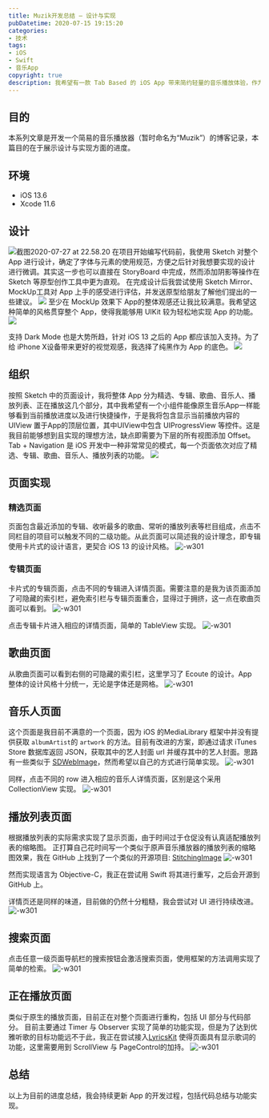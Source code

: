```yaml
---
title: Muzik开发总结 — 设计与实现
pubDatetime: 2020-07-15 19:15:20
categories: 
- 技术
tags: 
- iOS
- Swift
- 音乐App
copyright: true
description: 我希望有一款 Tab Based 的 iOS App 带来简约轻量的音乐播放体验，作为一个有一些 iOS 基础的人，我决定自己开发一个简单的本地音乐播放器，正好实践一些 UIKit 控件的使用。
---
```


<!--more-->

## 目的
本系列文章是开发一个简易的音乐播放器（暂时命名为“Muzik”）的博客记录，本篇目的在于展示设计与实现方面的进度。

## 环境
- iOS 13.6
- Xcode 11.6

## 设计
![截图2020-07-27 at 22.58.20](http://image.stephenfang.me/sketch.png)
在项目开始编写代码前，我使用 Sketch 对整个App 进行设计，确定了字体与元素的使用规范，方便之后针对我想要实现的设计进行微调。其实这一步也可以直接在 StoryBoard 中完成，然而添加阴影等操作在 Sketch 等原型创作工具中更为直观。
在完成设计后我尝试使用 Sketch Mirror、MockUp工具对 App 上手的感受进行评估，并发送原型给朋友了解他们提出的一些建议。
![](http://image.stephenfang.me/mweb/15958622925026.png)
至少在 MockUp 效果下 App的整体观感还让我比较满意。我希望这种简单的风格贯穿整个 App，使得我能够用 UIKit 较为轻松地实现 App 的功能。
 ![](http://image.stephenfang.me/mweb/15958623328077.png)

支持 Dark Mode 也是大势所趋，针对 iOS 13 之后的 App 都应该加入支持。为了给 iPhone X设备带来更好的视觉观感，我选择了纯黑作为 App 的底色。
![](http://image.stephenfang.me/mweb/15958624669288.jpg)


## 组织
按照 Sketch 中的页面设计，我将整体 App 分为精选、专辑、歌曲、音乐人、播放列表、正在播放这几个部分，其中我希望有一个小组件能像原生音乐App一样能够看到当前播放进度以及进行快捷操作，于是我将包含显示当前播放内容的 UIView 置于App的顶层位置，其中UIView中包含 UIProgressView 等控件。这是我目前能够想到且实现的理想方法，缺点即需要为下层的所有视图添加 Offset。
Tab + Navigation 是 iOS 开发中一种非常常见的模式，每一个页面依次对应了精选、专辑、歌曲、音乐人、播放列表的功能。
![](http://image.stephenfang.me/strc.png)

## 页面实现
### 精选页面
页面包含最近添加的专辑、收听最多的歌曲、常听的播放列表等栏目组成，点击不同栏目的项目可以触发不同的二级功能。从此页面可以简述我的设计理念，即专辑使用卡片式的设计语言，更契合 iOS 13 的设计风格。
![-w301](http://image.stephenfang.me/mweb/15958633632257.jpg)

### 专辑页面
卡片式的专辑页面，点击不同的专辑进入详情页面。需要注意的是我为该页面添加了可隐藏的索引栏，避免索引栏与专辑页面重合，显得过于拥挤，这一点在歌曲页面可以看到。
![-w301](http://image.stephenfang.me/mweb/15958635741661.jpg)

点击专辑卡片进入相应的详情页面，简单的 TableView 实现。
![-w301](http://image.stephenfang.me/mweb/15958637814033.jpg)

## 歌曲页面
从歌曲页面可以看到右侧的可隐藏的索引栏，这里学习了 Ecoute 的设计。App 整体的设计风格十分统一，无论是字体还是网格。
![-w301](http://image.stephenfang.me/mweb/15958640618143.jpg)

## 音乐人页面
这个页面是我目前不满意的一个页面，因为 iOS 的MediaLibrary 框架中并没有提供获取 ```albumArtist```的 ```artwork``` 的方法。目前有改进的方案，即通过请求 iTunes Store 数据库返回 JSON，获取其中的艺人封面 url 并缓存其中的艺人封面。思路有一些类似于 [SDWebImage](https://github.com/SDWebImage/SDWebImage)，然而希望以自己的方式进行简单实现。
![-w301](http://image.stephenfang.me/mweb/15958641787194.jpg)

同样，点击不同的 row 进入相应的音乐人详情页面，区别是这个采用 CollectionView 实现。
![-w301](http://image.stephenfang.me/mweb/15958647723869.jpg)

## 播放列表页面
根据播放列表的实际需求实现了显示页面，由于时间过于仓促没有认真适配播放列表的缩略图。
正打算自己花时间写一个类似于原声音乐播放器的播放列表的缩略图效果，我在 GitHub 上找到了一个类似的开源项目: [
StitchingImage](https://github.com/zhengjinghua/StitchingImage)
![-w301](http://image.stephenfang.me/mweb/15958648056682.jpg)

然而实现语言为 Objective-C，我正在尝试用 Swift 将其进行重写，之后会开源到 GitHub 上。

详情页还是同样的味道，目前做的仍然十分粗糙，我会尝试对 UI 进行持续改进。
![-w301](http://image.stephenfang.me/mweb/15958650862897.jpg)


## 搜索页面
点击任意一级页面导航栏的搜索按钮会激活搜索页面，使用框架的方法调用实现了简单的检索。
![-w301](http://image.stephenfang.me/mweb/15958640040336.jpg)

## 正在播放页面
类似于原生的播放页面，目前正在对整个页面进行重构，包括 UI 部分与代码部分。
目前主要通过 Timer 与 Observer 实现了简单的功能实现，但是为了达到优雅听歌的目标功能远不于此，我正在尝试接入[LyricsKit](https://github.com/ddddxxx/LyricsKit) 使得页面具有显示歌词的功能，这里需要用到 ScrollView 与 PageControl的加持。
![-w301](http://image.stephenfang.me/mweb/15958655245499.jpg)


## 总结
以上为目前的进度总结，我会持续更新 App 的开发过程，包括代码总结与功能实现。